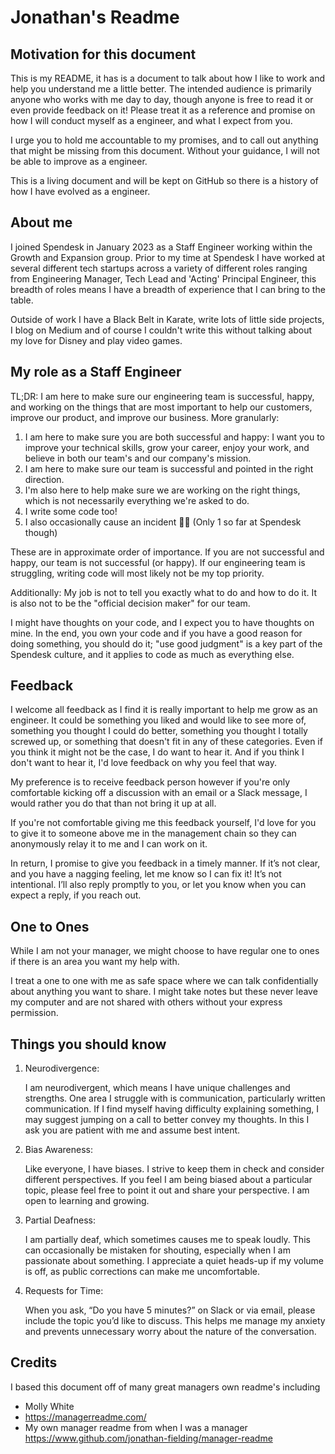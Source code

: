 # Jonathan's Readme

## Motivation for this document

This is my README, it has is a document to talk about how I like to work and help you understand me a little better. The intended audience is primarily anyone who works with me day to day, though anyone is free to read it or even provide feedback on it! Please treat it as a reference and promise on how I will conduct myself as a engineer, and what I expect from you.

I urge you to hold me accountable to my promises, and to call out anything that might be missing from this document. Without your guidance, I will not be able to improve as a engineer.

This is a living document and will be kept on GitHub so there is a history of how I have evolved as a engineer.

## About me

I joined Spendesk in January 2023 as a Staff Engineer working within the Growth and Expansion group. Prior to my time at Spendesk I have worked at several different tech startups across a variety of different roles ranging from Engineering Manager, Tech Lead and 'Acting' Principal Engineer, this breadth of roles means I have a breadth of experience that I can bring to the table.

Outside of work I have a Black Belt in Karate, write lots of little side projects, I blog on Medium and of course I couldn't write this without talking about my love for Disney and play video games.

## My role as a Staff Engineer

TL;DR: I am here to make sure our engineering team is successful, happy, and working on the things that are most important to help our customers, improve our product, and improve our business. More granularly:

1. I am here to make sure you are both successful and happy: I want you to improve your technical skills, grow your career, enjoy your work, and believe in both our team's and our company's mission.
1. I am here to make sure our team is successful and pointed in the right direction. 
1. I'm also here to help make sure we are working on the right things, which is not necessarily everything we're asked to do.
1. I write some code too!
1. I also occasionally cause an incident 🤦‍♂️ (Only 1 so far at Spendesk though)

These are in approximate order of importance. If you are not successful and happy, our team is not successful (or happy). If our engineering team is struggling, writing code will most likely not be my top priority.

Additionally: My job is not to tell you exactly what to do and how to do it. It is also not to be the "official decision maker" for our team.

I might have thoughts on your code, and I expect you to have thoughts on mine. In the end, you own your code and if you have a good reason for doing something, you should do it; "use good judgment" is a key part of the Spendesk culture, and it applies to code as much as everything else.

## Feedback

I welcome all feedback as I find it is really important to help me grow as an engineer. It could be something you liked and would like to see more of, something you thought I could do better, something you thought I totally screwed up, or something that doesn't fit in any of these categories. Even if you think it might not be the case, I do want to hear it. And if you think I don't want to hear it, I'd love feedback on why you feel that way.

My preference is to receive feedback person however if you're only comfortable kicking off a discussion with an email or a Slack message, I would rather you do that than not bring it up at all.

If you're not comfortable giving me this feedback yourself, I'd love for you to give it to someone above me in the management chain so they can anonymously relay it to me and I can work on it.

In return, I promise to give you feedback in a timely manner. If it’s not clear, and you have a nagging feeling, let me know so I can fix it! It’s not intentional. I’ll also reply promptly to you, or let you know when you can expect a reply, if you reach out.

## One to Ones

While I am not your manager, we might choose to have regular one to ones if there is an area you want my help with. 

I treat a one to one with me as safe space where we can talk confidentially about anything you want to share. I might take notes but these never leave my computer and are not shared with others without your express permission.

## Things you should know

1.	Neurodivergence:

    I am neurodivergent, which means I have unique challenges and strengths. One area I struggle with is communication, particularly written communication. If I find myself having difficulty explaining something, I may suggest jumping on a call to better convey my thoughts. In this I ask you are patient with me and assume best intent.

2.	Bias Awareness:

	Like everyone, I have biases. I strive to keep them in check and consider different perspectives. If you feel I am being biased about a particular topic, please feel free to point it out and share your perspective. I am open to learning and growing.

3.	Partial Deafness:

	I am partially deaf, which sometimes causes me to speak loudly. This can occasionally be mistaken for shouting, especially when I am passionate about something. I appreciate a quiet heads-up if my volume is off, as public corrections can make me uncomfortable.

4.	Requests for Time:
	
    When you ask, “Do you have 5 minutes?” on Slack or via email, please include the topic you’d like to discuss. This helps me manage my anxiety and prevents unnecessary worry about the nature of the conversation.

## Credits

I based this document off of many great managers own readme's including
* Molly White 
* https://managerreadme.com/
* My own manager readme from when I was a manager https://www.github.com/jonathan-fielding/manager-readme
